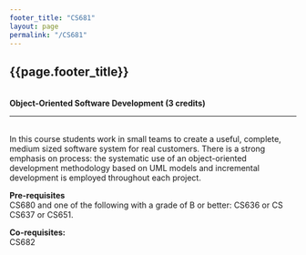 ```yaml
---
footer_title: "CS681"
layout: page
permalink: "/CS681"
---
```


## {{page.footer_title}}
\
**Object-Oriented Software Development (3 credits)**

---
\
In this course students work in small teams to create a useful, complete, medium sized software system for real customers. There is a strong emphasis on process: the systematic use of an object-oriented development methodology based on UML models and incremental development is employed throughout each project.

**Pre-requisites**
\
CS680 and one of the following with a grade of B or better: CS636 or CS CS637 or CS651.

**Co-requisites:**
\
CS682